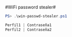 #WiFi password stealer#


```ps1
PS> .\win-passwd-stealer.ps1

Perfil1 | Contraseña1
Perfil2 | Contraseña2
```
